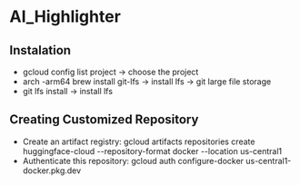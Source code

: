 # AI_Highlighter

## Instalation
- gcloud config list project -> choose the project
- arch -arm64 brew install git-lfs -> install lfs -> git large file storage
- git lfs install -> install lfs

## Creating Customized Repository
- Create an artifact registry: gcloud artifacts repositories create huggingface-cloud --repository-format docker --location us-central1
- Authenticate this repository: gcloud auth configure-docker us-central1-docker.pkg.dev



